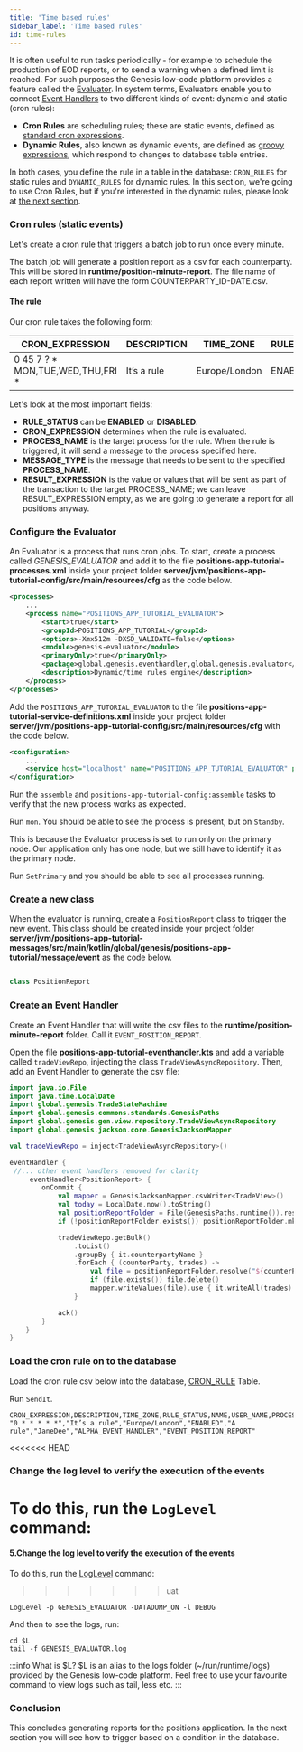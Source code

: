 ```yaml
---
title: 'Time based rules'
sidebar_label: 'Time based rules'
id: time-rules
---
```


It is often useful to run tasks periodically - for example to schedule the production of EOD reports, or to send a warning when a defined limit is reached. For such purposes the Genesis low-code platform provides a feature called the [Evaluator](/server-modules/evaluator/introduction/). In system terms, Evaluators enable you to connect [Event Handlers](/server-modules/event-handler/introduction/) to two different kinds of event: dynamic and static (cron rules): 

- __Cron Rules__  are scheduling rules; these are static events, defined as [standard cron expressions](https://en.wikipedia.org/wiki/Cron#CRON_expression). 
- __Dynamic Rules__, also known as dynamic events, are defined as [groovy expressions](https://groovy-lang.org/syntax.html), which respond to changes to database table entries.

In both cases, you define the rule in a table in the database: `CRON_RULES` for static rules and `DYNAMIC_RULES` for dynamic rules. In this section, we're going to use Cron Rules, but if you're interested in the dynamic rules, please look at [the next section](/getting-started/go-to-the-next-level/condition-rules/).

### Cron rules (static events)

Let's create a cron rule that triggers a batch job to run once every minute.

The batch job will generate a position report as a csv for each counterparty. This will be stored in **runtime/position-minute-report**. The file name of each report written will have the form COUNTERPARTY_ID-DATE.csv.

#### The rule

Our cron rule takes the following form:

| CRON_EXPRESSION | DESCRIPTION | TIME_ZONE | RULE_STATUS | NAME | USER_NAME | PROCESS_NAME | MESSAGE_TYPE | RESULT_EXPRESSION |
| --- | --- | --- | --- | --- | --- | --- | --- | --- |
| 0 45 7 ? * MON,TUE,WED,THU,FRI * | It’s a rule | Europe/London | ENABLED | A rule | JaneDee | ALPHA_EVENTHANDLER | EVENT_POSITION_REPORT |  |

Let's look at the most important fields:

* **RULE_STATUS** can be **ENABLED** or **DISABLED**.
* **CRON_EXPRESSION** determines when the rule is evaluated.
* **PROCESS_NAME** is the target process for the rule. When the rule is triggered, it will send a message to the process specified here.
* **MESSAGE_TYPE** is the message that needs to be sent to the specified **PROCESS_NAME**.
* **RESULT_EXPRESSION** is the value or values that will be sent as part of the transaction to the target PROCESS_NAME; we can leave RESULT_EXPRESSION empty, as we are going to generate a report for all positions anyway.



### Configure the Evaluator

An Evaluator is a process that runs cron jobs. 
To start, create a process called *GENESIS_EVALUATOR* and add it to the file **positions-app-tutorial-processes.xml** inside your project folder **server/jvm/positions-app-tutorial-config/src/main/resources/cfg** as the code below.

```xml
<processes>
    ...
    <process name="POSITIONS_APP_TUTORIAL_EVALUATOR">
        <start>true</start>
        <groupId>POSITIONS_APP_TUTORIAL</groupId>
        <options>-Xmx512m -DXSD_VALIDATE=false</options>
        <module>genesis-evaluator</module>
        <primaryOnly>true</primaryOnly>
        <package>global.genesis.eventhandler,global.genesis.evaluator</package>
        <description>Dynamic/time rules engine</description>
    </process>
</processes>
```

Add the `POSITIONS_APP_TUTORIAL_EVALUATOR` to the file **positions-app-tutorial-service-definitions.xml** inside your project folder **server/jvm/positions-app-tutorial-config/src/main/resources/cfg** with the code below. 

```xml
<configuration>
    ...
    <service host="localhost" name="POSITIONS_APP_TUTORIAL_EVALUATOR" port="11003"/>
</configuration>
```

Run the `assemble` and `positions-app-tutorial-config:assemble` tasks to verify that the new process works as expected.

Run `mon`.
You should be able to see the process is present, but on `Standby`.

This is because the Evaluator process is set to run only on the primary node. Our application only has one node, but we still have to identify it as the primary node.

Run `SetPrimary` and you should be able to see all processes running.

### Create a new class
When the evaluator is running, create a `PositionReport` class to trigger the new event. This class should be created inside your project folder **server/jvm/positions-app-tutorial-messages/src/main/kotlin/global/genesis/positions-app-tutorial/message/event** as the code below. 

```kotlin

class PositionReport
```

### Create an Event Handler

Create an Event Handler that will write the csv files to the **runtime/position-minute-report** folder. Call it `EVENT_POSITION_REPORT`.

Open the file **positions-app-tutorial-eventhandler.kts** and add a variable called `tradeViewRepo`, injecting the class `TradeViewAsyncRepository`. Then, add an Event Handler to generate the csv file:

```kotlin {8,12}
import java.io.File
import java.time.LocalDate
import global.genesis.TradeStateMachine
import global.genesis.commons.standards.GenesisPaths
import global.genesis.gen.view.repository.TradeViewAsyncRepository
import global.genesis.jackson.core.GenesisJacksonMapper

val tradeViewRepo = inject<TradeViewAsyncRepository>()

eventHandler {
 //... other event handlers removed for clarity
     eventHandler<PositionReport> {
        onCommit {
            val mapper = GenesisJacksonMapper.csvWriter<TradeView>()
            val today = LocalDate.now().toString()
            val positionReportFolder = File(GenesisPaths.runtime()).resolve("position-minute-report")
            if (!positionReportFolder.exists()) positionReportFolder.mkdirs()

            tradeViewRepo.getBulk()
                .toList()
                .groupBy { it.counterpartyName }
                .forEach { (counterParty, trades) ->
                    val file = positionReportFolder.resolve("${counterParty}_$today.csv")
                    if (file.exists()) file.delete()
                    mapper.writeValues(file).use { it.writeAll(trades) }
                }

            ack()
        }
    }
}
```

### Load the cron rule on to the database
Load the cron rule csv below into the database, [CRON_RULE](/server-modules/evaluator/configuring-runtime/#cron_rule-table) Table.

Run `SendIt`.

```csv
CRON_EXPRESSION,DESCRIPTION,TIME_ZONE,RULE_STATUS,NAME,USER_NAME,PROCESS_NAME,MESSAGE_TYPE
"0 * * * * *","It’s a rule","Europe/London","ENABLED","A rule","JaneDee","ALPHA_EVENT_HANDLER","EVENT_POSITION_REPORT"
```

<<<<<<< HEAD
### Change the log level to verify the execution of the events
To do this, run the `LogLevel` command:
=======
#### 5.Change the log level to verify the execution of the events
To do this, run the [LogLevel](/operations/commands/server-commands/#loglevel-script) command:
>>>>>>> uat

```shell
LogLevel -p GENESIS_EVALUATOR -DATADUMP_ON -l DEBUG
```

And then to see the logs, run:
```shell
cd $L
tail -f GENESIS_EVALUATOR.log
```
:::info What is $L?
$L is an alias to the logs folder (~/run/runtime/logs) provided by the Genesis low-code platform. Feel free to use your favourite command to view logs such as tail, less etc.
:::

### Conclusion
This concludes generating reports for the positions application. In the next section you will see how to trigger based on a condition in the database.
